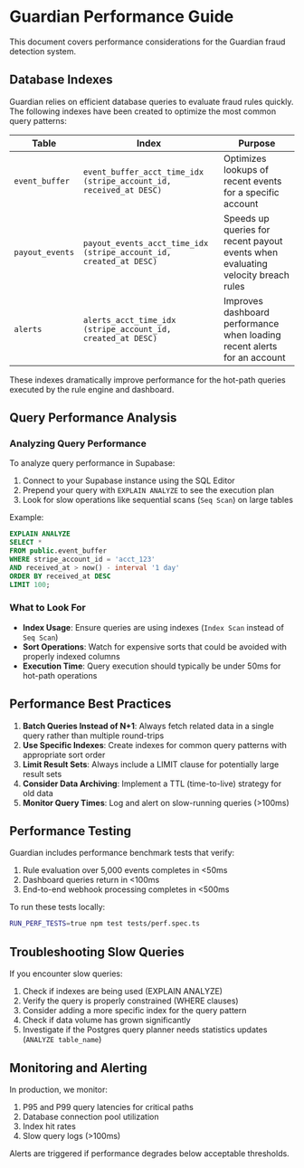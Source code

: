 # Guardian Performance Guide

This document covers performance considerations for the Guardian fraud detection system.

## Database Indexes

Guardian relies on efficient database queries to evaluate fraud rules quickly. The following indexes have been created to optimize the most common query patterns:

| Table           | Index                                                              | Purpose                                                                          |
| --------------- | ------------------------------------------------------------------ | -------------------------------------------------------------------------------- |
| `event_buffer`  | `event_buffer_acct_time_idx (stripe_account_id, received_at DESC)` | Optimizes lookups of recent events for a specific account                        |
| `payout_events` | `payout_events_acct_time_idx (stripe_account_id, created_at DESC)` | Speeds up queries for recent payout events when evaluating velocity breach rules |
| `alerts`        | `alerts_acct_time_idx (stripe_account_id, created_at DESC)`        | Improves dashboard performance when loading recent alerts for an account         |

These indexes dramatically improve performance for the hot-path queries executed by the rule engine and dashboard.

## Query Performance Analysis

### Analyzing Query Performance

To analyze query performance in Supabase:

1. Connect to your Supabase instance using the SQL Editor
2. Prepend your query with `EXPLAIN ANALYZE` to see the execution plan
3. Look for slow operations like sequential scans (`Seq Scan`) on large tables

Example:

```sql
EXPLAIN ANALYZE
SELECT *
FROM public.event_buffer
WHERE stripe_account_id = 'acct_123'
AND received_at > now() - interval '1 day'
ORDER BY received_at DESC
LIMIT 100;
```

### What to Look For

- **Index Usage**: Ensure queries are using indexes (`Index Scan` instead of `Seq Scan`)
- **Sort Operations**: Watch for expensive sorts that could be avoided with properly indexed columns
- **Execution Time**: Query execution should typically be under 50ms for hot-path operations

## Performance Best Practices

1. **Batch Queries Instead of N+1**: Always fetch related data in a single query rather than multiple round-trips
2. **Use Specific Indexes**: Create indexes for common query patterns with appropriate sort order
3. **Limit Result Sets**: Always include a LIMIT clause for potentially large result sets
4. **Consider Data Archiving**: Implement a TTL (time-to-live) strategy for old data
5. **Monitor Query Times**: Log and alert on slow-running queries (>100ms)

## Performance Testing

Guardian includes performance benchmark tests that verify:

1. Rule evaluation over 5,000 events completes in <50ms
2. Dashboard queries return in <100ms
3. End-to-end webhook processing completes in <500ms

To run these tests locally:

```bash
RUN_PERF_TESTS=true npm test tests/perf.spec.ts
```

## Troubleshooting Slow Queries

If you encounter slow queries:

1. Check if indexes are being used (EXPLAIN ANALYZE)
2. Verify the query is properly constrained (WHERE clauses)
3. Consider adding a more specific index for the query pattern
4. Check if data volume has grown significantly
5. Investigate if the Postgres query planner needs statistics updates (`ANALYZE table_name`)

## Monitoring and Alerting

In production, we monitor:

1. P95 and P99 query latencies for critical paths
2. Database connection pool utilization
3. Index hit rates
4. Slow query logs (>100ms)

Alerts are triggered if performance degrades below acceptable thresholds.
